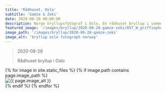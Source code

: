 ```yaml
---
title: 'Rådhuset, Oslo'
subtitle: 'Gamze & Zeki'
date: 2020-08-28 00:00:00
description: Norge bryllupsfotograf i Oslo. En rådhuset bryllup i sommer. 
featured_image: '/images/bryllup/2020-08-28-gamze-zeki/057_W_griffinphotography_oslo_norway_bryllup_bryllup_rådhuset_20200828.jpg'
image_path: '/images/bryllup/2020-08-28-gamze-zeki'
image_alt: 'bryllup oslo fotograph norway'
---
```


> 2020-08-28
> 
> Rådhuset bryllup i Oslo
<!-- DO NOT EDIT BELOW -->
<div class="image-wrap" >
{% for image in site.static_files %}
    {% if image.path contains page.image_path %}
        <div class="image-wrap" >
        <img src="{{ site.baseurl }}{{ image.path }}" alt="{{ page.image_alt }}" />
        </div>
    {% endif %}
{% endfor %}
